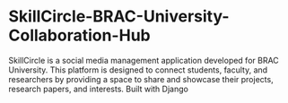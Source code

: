 # SkillCircle-BRAC-University-Collaboration-Hub
SkillCircle is a social media management application developed for BRAC University. This platform is designed to connect students, faculty, and researchers by providing a space to share and showcase their projects, research papers, and interests. Built with Django
